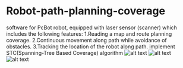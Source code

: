 # Robot-path-planning-coverage
software for PcBot robot, equipped with laser sensor (scanner) which includes the following features:
1.Reading a map and route planning coverage.
2.Continuous movement along path while avoidance of obstacles.
3.Tracking the location of the robot along path.
implement STC(Spanning-Tree Based Coverage) algorithm
![alt text](https://github.com/eldariko/Robot-path-planning-coverage/blob/master/roboticLabMap.png?raw=true)
![alt text](https://github.com/eldariko/Robot-path-planning-coverage/blob/master/inflateMap.png?raw=true)
![alt text](https://github.com/eldariko/Robot-path-planning-coverage/blob/master/newroboticLabMap.png?raw=true)
